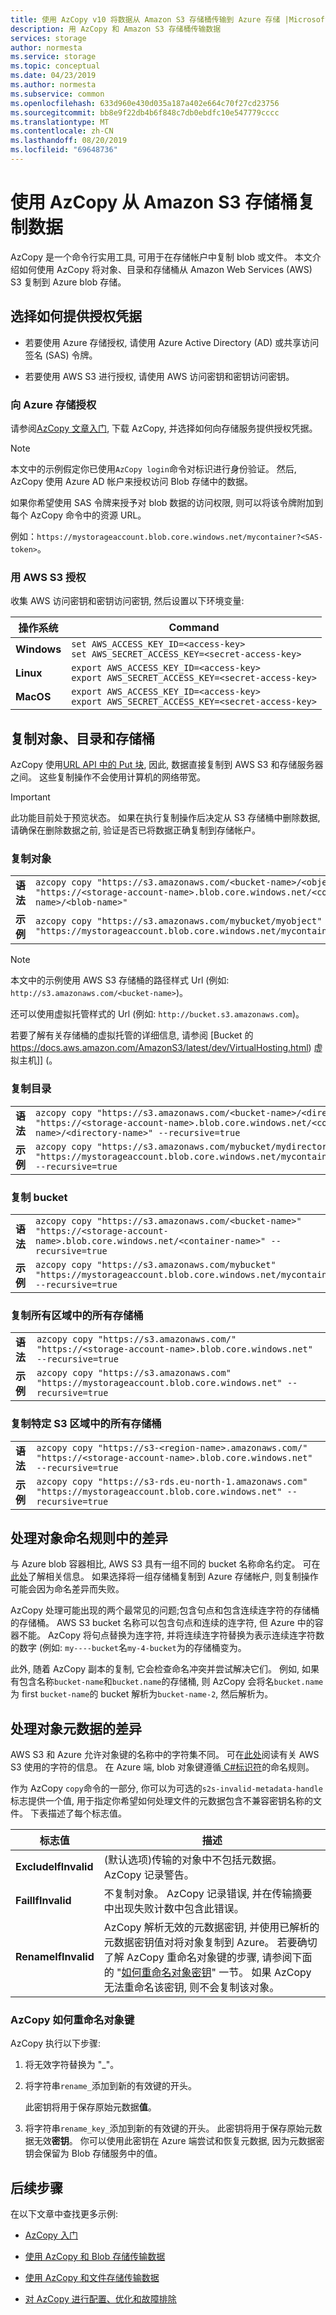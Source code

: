 ```yaml
---
title: 使用 AzCopy v10 将数据从 Amazon S3 存储桶传输到 Azure 存储 |Microsoft Docs
description: 用 AzCopy 和 Amazon S3 存储桶传输数据
services: storage
author: normesta
ms.service: storage
ms.topic: conceptual
ms.date: 04/23/2019
ms.author: normesta
ms.subservice: common
ms.openlocfilehash: 633d960e430d035a187a402e664c70f27cd23756
ms.sourcegitcommit: bb8e9f22db4b6f848c7db0ebdfc10e547779cccc
ms.translationtype: MT
ms.contentlocale: zh-CN
ms.lasthandoff: 08/20/2019
ms.locfileid: "69648736"
---
```

# <a name="copy-data-from-amazon-s3-buckets-by-using-azcopy"></a>使用 AzCopy 从 Amazon S3 存储桶复制数据

AzCopy 是一个命令行实用工具, 可用于在存储帐户中复制 blob 或文件。 本文介绍如何使用 AzCopy 将对象、目录和存储桶从 Amazon Web Services (AWS) S3 复制到 Azure blob 存储。

## <a name="choose-how-youll-provide-authorization-credentials"></a>选择如何提供授权凭据

* 若要使用 Azure 存储授权, 请使用 Azure Active Directory (AD) 或共享访问签名 (SAS) 令牌。

* 若要使用 AWS S3 进行授权, 请使用 AWS 访问密钥和密钥访问密钥。

### <a name="authorize-with-azure-storage"></a>向 Azure 存储授权

请参阅[AzCopy 文章入门](storage-use-azcopy-v10.md), 下载 AzCopy, 并选择如何向存储服务提供授权凭据。

> [!NOTE]
> 本文中的示例假定你已使用`AzCopy login`命令对标识进行身份验证。 然后, AzCopy 使用 Azure AD 帐户来授权访问 Blob 存储中的数据。
>
> 如果你希望使用 SAS 令牌来授予对 blob 数据的访问权限, 则可以将该令牌附加到每个 AzCopy 命令中的资源 URL。
>
> 例如：`https://mystorageaccount.blob.core.windows.net/mycontainer?<SAS-token>`。

### <a name="authorize-with-aws-s3"></a>用 AWS S3 授权

收集 AWS 访问密钥和密钥访问密钥, 然后设置以下环境变量:

| 操作系统 | Command  |
|--------|-----------|
| **Windows** | `set AWS_ACCESS_KEY_ID=<access-key>`<br>`set AWS_SECRET_ACCESS_KEY=<secret-access-key>` |
| **Linux** | `export AWS_ACCESS_KEY_ID=<access-key>`<br>`export AWS_SECRET_ACCESS_KEY=<secret-access-key>` |
| **MacOS** | `export AWS_ACCESS_KEY_ID=<access-key>`<br>`export AWS_SECRET_ACCESS_KEY=<secret-access-key>`|

## <a name="copy-objects-directories-and-buckets"></a>复制对象、目录和存储桶

AzCopy 使用[URL API 中的 Put 块](https://docs.microsoft.com/rest/api/storageservices/put-block-from-url), 因此, 数据直接复制到 AWS S3 和存储服务器之间。 这些复制操作不会使用计算机的网络带宽。

> [!IMPORTANT]
> 此功能目前处于预览状态。 如果在执行复制操作后决定从 S3 存储桶中删除数据, 请确保在删除数据之前, 验证是否已将数据正确复制到存储帐户。

### <a name="copy-an-object"></a>复制对象

|    |     |
|--------|-----------|
| **语法** | `azcopy copy "https://s3.amazonaws.com/<bucket-name>/<object-name>" "https://<storage-account-name>.blob.core.windows.net/<container-name>/<blob-name>"` |
| **示例** | `azcopy copy "https://s3.amazonaws.com/mybucket/myobject" "https://mystorageaccount.blob.core.windows.net/mycontainer/myblob"` |

> [!NOTE]
> 本文中的示例使用 AWS S3 存储桶的路径样式 Url (例如: `http://s3.amazonaws.com/<bucket-name>`)。 
>
> 还可以使用虚拟托管样式的 Url (例如: `http://bucket.s3.amazonaws.com`)。 
>
> 若要了解有关存储桶的虚拟托管的详细信息, 请参阅 [Bucket 的 https://docs.aws.amazon.com/AmazonS3/latest/dev/VirtualHosting.html) 虚拟主机]] (。

### <a name="copy-a-directory"></a>复制目录

|    |     |
|--------|-----------|
| **语法** | `azcopy copy "https://s3.amazonaws.com/<bucket-name>/<directory-name>" "https://<storage-account-name>.blob.core.windows.net/<container-name>/<directory-name>" --recursive=true` |
| **示例** | `azcopy copy "https://s3.amazonaws.com/mybucket/mydirectory" "https://mystorageaccount.blob.core.windows.net/mycontainer/mydirectory" --recursive=true` |

### <a name="copy-a-bucket"></a>复制 bucket

|    |     |
|--------|-----------|
| **语法** | `azcopy copy "https://s3.amazonaws.com/<bucket-name>" "https://<storage-account-name>.blob.core.windows.net/<container-name>" --recursive=true` |
| **示例** | `azcopy copy "https://s3.amazonaws.com/mybucket" "https://mystorageaccount.blob.core.windows.net/mycontainer" --recursive=true` |

### <a name="copy-all-buckets-in-all-regions"></a>复制所有区域中的所有存储桶

|    |     |
|--------|-----------|
| **语法** | `azcopy copy "https://s3.amazonaws.com/" "https://<storage-account-name>.blob.core.windows.net" --recursive=true` |
| **示例** | `azcopy copy "https://s3.amazonaws.com" "https://mystorageaccount.blob.core.windows.net" --recursive=true` |

### <a name="copy-all-buckets-in-a-specific-s3-region"></a>复制特定 S3 区域中的所有存储桶

|    |     |
|--------|-----------|
| **语法** | `azcopy copy "https://s3-<region-name>.amazonaws.com/" "https://<storage-account-name>.blob.core.windows.net" --recursive=true` |
| **示例** | `azcopy copy "https://s3-rds.eu-north-1.amazonaws.com" "https://mystorageaccount.blob.core.windows.net" --recursive=true` |

## <a name="handle-differences-in-object-naming-rules"></a>处理对象命名规则中的差异

与 Azure blob 容器相比, AWS S3 具有一组不同的 bucket 名称命名约定。 可在[此处](https://docs.aws.amazon.com/AmazonS3/latest/dev/BucketRestrictions.html#bucketnamingrules)了解相关信息。 如果选择将一组存储桶复制到 Azure 存储帐户, 则复制操作可能会因为命名差异而失败。

AzCopy 处理可能出现的两个最常见的问题;包含句点和包含连续连字符的存储桶的存储桶。 AWS S3 bucket 名称可以包含句点和连续的连字符, 但 Azure 中的容器不能。 AzCopy 将句点替换为连字符, 并将连续连字符替换为表示连续连字符数的数字 (例如: `my----bucket`名`my-4-bucket`为的存储桶变为。 

此外, 随着 AzCopy 副本的复制, 它会检查命名冲突并尝试解决它们。 例如, 如果有包含名称`bucket-name`和`bucket.name`的存储桶, 则 AzCopy 会将名`bucket.name`为 first `bucket-name`的 bucket 解析为`bucket-name-2`, 然后解析为。

## <a name="handle-differences-in-object-metadata"></a>处理对象元数据的差异

AWS S3 和 Azure 允许对象键的名称中的字符集不同。 可在[此处](https://docs.aws.amazon.com/AmazonS3/latest/dev/UsingMetadata.html#object-keys)阅读有关 AWS S3 使用的字符的信息。 在 Azure 端, blob 对象键遵循[ C#标识符](https://docs.microsoft.com/dotnet/csharp/language-reference/)的命名规则。

作为 AzCopy `copy`命令的一部分, 你可以为可选的`s2s-invalid-metadata-handle`标志提供一个值, 用于指定你希望如何处理文件的元数据包含不兼容密钥名称的文件。 下表描述了每个标志值。

| 标志值 | 描述  |
|--------|-----------|
| **ExcludeIfInvalid** | (默认选项)传输的对象中不包括元数据。 AzCopy 记录警告。 |
| **FailIfInvalid** | 不复制对象。 AzCopy 记录错误, 并在传输摘要中出现失败计数中包含此错误。  |
| **RenameIfInvalid**  | AzCopy 解析无效的元数据密钥, 并使用已解析的元数据密钥值对将对象复制到 Azure。 若要确切了解 AzCopy 重命名对象键的步骤, 请参阅下面的 "[如何重命名对象密钥](#rename-logic)" 一节。 如果 AzCopy 无法重命名该密钥, 则不会复制该对象。 |

<a id="rename-logic" />

### <a name="how-azcopy-renames-object-keys"></a>AzCopy 如何重命名对象键

AzCopy 执行以下步骤:

1. 将无效字符替换为 "_"。

2. 将字符串`rename_`添加到新的有效键的开头。

   此密钥将用于保存原始元数据**值**。

3. 将字符串`rename_key_`添加到新的有效键的开头。
   此密钥将用于保存原始元数据无效**密钥**。
   你可以使用此密钥在 Azure 端尝试和恢复元数据, 因为元数据密钥会保留为 Blob 存储服务中的值。

## <a name="next-steps"></a>后续步骤

在以下文章中查找更多示例:

- [AzCopy 入门](storage-use-azcopy-v10.md)

- [使用 AzCopy 和 Blob 存储传输数据](storage-use-azcopy-blobs.md)

- [使用 AzCopy 和文件存储传输数据](storage-use-azcopy-files.md)

- [对 AzCopy 进行配置、优化和故障排除](storage-use-azcopy-configure.md)